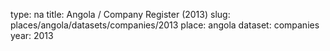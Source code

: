 type: na
title: Angola / Company Register (2013)
slug: places/angola/datasets/companies/2013
place: angola
dataset: companies
year: 2013
